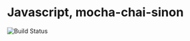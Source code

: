 # Javascript, mocha-chai-sinon

![Build Status](https://travis-ci.org/cyber-dojo-languages/javascript-mocha-chai-sinon.svg?branch=master)

